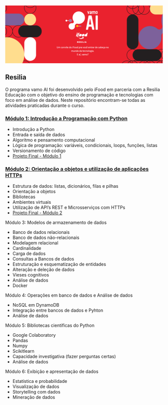 <p align="center">
  <img src="https://github.com/csuwaki/vamoAI/blob/main/imagens/vamoAI.png">
</p>


## Resilia

O programa vamo AI foi desenvolvido pelo iFood em parceria com a Resilia Educação com o objetivo do ensino de programação e tecnologias com foco em análise de dados. Neste repositório encontram-se todas as atividades praticadas durante o curso.

### [Módulo 1: Introdução a Programação com Python](https://github.com/csuwaki/vamoai/tree/main/modulo1)
* Introdução a Python
* Entrada e saída de dados
* Algoritmo e pensamento computacional
* Lógica de programação: variáveis, condicionais, loops, funções, listas
* Versionamento de código
* [Projeto Final - Módulo 1](https://github.com/csuwaki/JogoResilia)


### [Módulo 2: Orientação a objetos e utilização de aplicações HTTPs](https://github.com/csuwaki/vamoAI/tree/main/modulo2)
* Estrutura de dados: listas, dicionários, filas e pilhas
* Orientação a objetos
* Bibliotecas
* Ambientes virtuais
* Utilização de API’s REST e Microsserviços com HTTPs
* [Projeto Final - Módulo 2](https://github.com/csuwaki/projeto_modulo_2)

Módulo 3: Modelos de armazenamento de dados

* Banco de dados relacionais
* Banco de dados não-relacionais
* Modelagem relacional
* Cardinalidade
* Carga de dados 
* Consultas a Bancos de dados 
* Estruturação e esquematização de entidades 
* Alteração e deleção de dados 
* Vieses cognitivos
* Análise de dados
* Docker

Módulo 4: Operações em banco de dados e Análise de dados
* NoSQL em DynamoDB
* Integração entre bancos de dados e Pyhton
* Análise de dados

Módulo 5: Bibliotecas científicas do Python
* Google Colaboratory
* Pandas
* Numpy
* Scikitlearn
* Capacidade investigativa (fazer perguntas certas)
* Análise de dados

Módulo 6: Exibição e apresentação de dados
* Estatística e probabilidade
* Visualização de dados
* Storytelling com dados
* Mineração de dados
